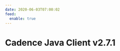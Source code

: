 ```yaml
---
date: 2020-06-03T07:00:02
feed:
  enable: true
---
```


# Cadence Java Client v2.7.1
<release-notes
  owner="uber"
  repo="cadence-java-client"
  tag="v2.7.1"
/>
